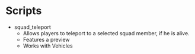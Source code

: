 # Scripts
* squad_teleport
	* 	Allows players to teleport to a selected squad member, if he is alive.
	* 	Features a preview
	* 	Works with Vehicles